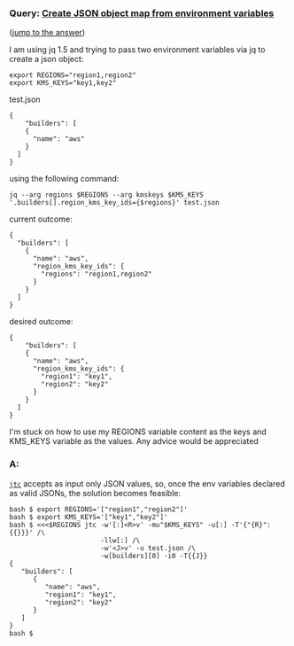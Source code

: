 ### Query: [Create JSON object map from environment variables](https://stackoverflow.com/questions/59985760/jq-create-json-object-map-from-environment-variables)
([jump to the answer](https://github.com/ldn-softdev/stackoverflow-json/blob/master/lib/Create%20JSON%20object%20map%20from%20environment%20variables.md#a))

I am using jq 1.5 and trying to pass two environment variables via jq to create a json object:

```
export REGIONS="region1,region2"
export KMS_KEYS="key1,key2"
```

test.json
```
{
    "builders": [
    {
      "name": "aws"
    }
  ]
}
```


using the following command:
```
jq --arg regions $REGIONS --arg kmskeys $KMS_KEYS '.builders[].region_kms_key_ids={$regions}' test.json
```

current outcome:
```
{
  "builders": [
    {
      "name": "aws",
      "region_kms_key_ids": {
        "regions": "region1,region2"
      }
    }
  ]
}
```


desired outcome:
```
{
    "builders": [
    {
      "name": "aws",
      "region_kms_key_ids": {
        "region1": "key1",
        "region2": "key2"
      }
    }
  ]
}
```

I'm stuck on how to use my REGIONS variable content as the keys and KMS_KEYS variable as the values. Any advice would be appreciated

### A:
[`jtc`](https://github.com/ldn-softdev/jtc) accepts as input only JSON values, so, once the env variables declared as valid JSONs,
the solution becomes feasible:
```
bash $ export REGIONS='["region1","region2"]'
bash $ export KMS_KEYS='["key1","key2"]'
bash $ <<<$REGIONS jtc -w'[:]<R>v' -mu"$KMS_KEYS" -u[:] -T'{"{R}":{{}}}' /\
                       -llw[:] /\
                       -w'<J>v' -u test.json /\
                       -w[builders][0] -i0 -T{{J}}
{
   "builders": [
      {
         "name": "aws",
         "region1": "key1",
         "region2": "key2"
      }
   ]
}
bash $ 






